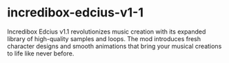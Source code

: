 # incredibox-edcius-v1-1
Incredibox Edcius v1.1 revolutionizes music creation with its expanded library of high-quality samples and loops. The mod introduces fresh character designs and smooth animations that bring your musical creations to life like never before.
